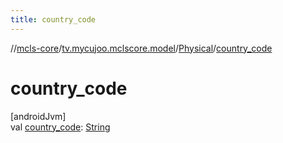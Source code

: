 ```yaml
---
title: country_code
---
```

//[mcls-core](../../../index.html)/[tv.mycujoo.mclscore.model](../index.html)/[Physical](index.html)/[country_code](country_code.html)



# country_code



[androidJvm]\
val [country_code](country_code.html): [String](https://kotlinlang.org/api/latest/jvm/stdlib/kotlin/-string/index.html)




